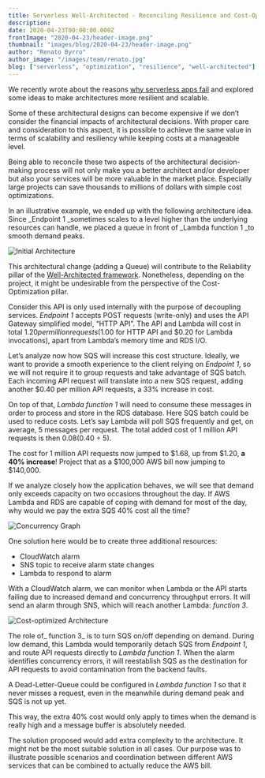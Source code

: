 ```yaml
---
title: Serverless Well-Architected - Reconciling Resilience and Cost-Optimization
description: 
date: 2020-04-23T00:00:00.000Z
frontImage: "2020-04-23/header-image.png"
thumbnail: "images/blog/2020-04-23/header-image.png"
author: "Renato Byrro"
author_image: "/images/team/renato.jpg"
blog: ["serverless", "optimization", "resilience", "well-architected"]
---
```


We recently wrote about the reasons [why serverless apps fail](https://dashbird.io/blog/why-serverless-apps-fail-and-how-to-design-resilient-architectures/) and explored some ideas to make architectures more resilient and scalable.

Some of these architectural designs can become expensive if we don’t consider the financial impacts of architectural decisions. With proper care and consideration to this aspect, it is possible to achieve the same value in terms of scalability and resiliency while keeping costs at a manageable level.

Being able to reconcile these two aspects of the architectural decision-making process will not only make you a better architect and/or developer but also your services will be more valuable in the market place. Especially large projects can save thousands to millions of dollars with simple cost optimizations.

In an illustrative example, we ended up with the following architecture idea. Since _Endpoint 1 _sometimes scales to a level higher than the underlying resources can handle, we placed a queue in front of _Lambda function 1 _to smooth demand peaks.

![Initial Architecture](/images/blog/2020-04-23/architecture-1.png "Initial Architecture")

This architectural change (adding a Queue) will contribute to the Reliability pillar of the [Well-Architected framework](https://aws.amazon.com/architecture/well-architected/). Nonetheless, depending on the project, it might be undesirable from the perspective of the Cost-Optimization pillar.

Consider this API is only used internally with the purpose of decoupling services. _Endpoint 1_ accepts POST requests (write-only) and uses the API Gateway simplified model, “HTTP API”. The API and Lambda will cost in total $1.20 per million requests ($1.00 for HTTP API and $0.20  for Lambda invocations), apart from Lambda’s memory time and RDS I/O.

Let’s analyze now how SQS will increase this cost structure. Ideally, we want to provide a smooth experience to the client relying on _Endpoint 1_, so we will not require it to group requests and take advantage of SQS batch. Each incoming API request will translate into a new SQS request, adding another $0.40 per million API requests, a 33% increase in cost.

On top of that, _Lambda function 1_ will need to consume these messages in order to process and store in the RDS database. Here SQS batch could be used to reduce costs. Let’s say Lambda will poll SQS frequently and get, on average, 5 messages per request. The total added cost of 1 million API requests is then $0.08 ($0.40 ÷ 5).

The cost for 1 million API requests now jumped to $1.68, up from $1.20, **a 40% increase**! Project that as a $100,000 AWS bill now jumping to $140,000.

If we analyze closely how the application behaves, we will see that demand only exceeds capacity on two occasions throughout the day. If AWS Lambda and RDS are capable of coping with demand for most of the day, why would we pay the extra SQS 40% cost all the time?

![Concurrency Graph](/images/blog/2020-04-23/concurrency-graph.png "Concurrency Graph")

One solution here would be to create three additional resources:

*   CloudWatch alarm
*   SNS topic to receive alarm state changes
*   Lambda to respond to alarm

With a CloudWatch alarm, we can monitor when Lambda or the API starts failing due to increased demand and concurrency throughput errors. It will send an alarm through SNS, which will reach another Lambda: _function 3_.

![Cost-optimized Architecture](/images/blog/2020-04-23/architecture-animated.gif "Cost-optimized Architecture")

The role of_ function 3_ is to turn SQS on/off depending on demand. During low demand, this Lambda would temporarily detach SQS from _Endpoint 1_, and route API requests directly to _Lambda function 1_. When the alarm identifies concurrency errors, it will reestablish SQS as the destination for API requests to avoid contamination from the backend faults.

A Dead-Letter-Queue could be configured in _Lambda function 1_ so that it never misses a request, even in the meanwhile during demand peak and SQS is not up yet.

This way, the extra 40% cost would only apply to times when the demand is really high and a message buffer is absolutely needed.

The solution proposed would add extra complexity to the architecture. It might not be the most suitable solution in all cases. Our purpose was to illustrate possible scenarios and coordination between different AWS services that can be combined to actually reduce the AWS bill.
